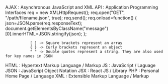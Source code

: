 

AJAX  : Asynchronous JavaScript and XML
API   : Application Programming Interfaces
            req = new XMLHttpRequest();
            req.open("GET", "/path/filename.json", true);
            req.send();
            req.onload=function() {
               json=JSON.parse(req.responseText);
               document.getElementsByClassName("message")[0].innerHTML=JSON.stringify(json);
            };

               [ ] -> Square brackets represent an array
               { } -> Curly brackets represent an object
               " " -> Double quotes represent a string. They are also used for key names in JSON

HTML  : Hypertext Markup Language / Markup
JS    : JavaScript / Laguage
JSON  : JavaScript Object Notation
JSX   : React JS / Library
PHP   : Personal Home Page / Language
XML   : Extensible Markup Language / Markup